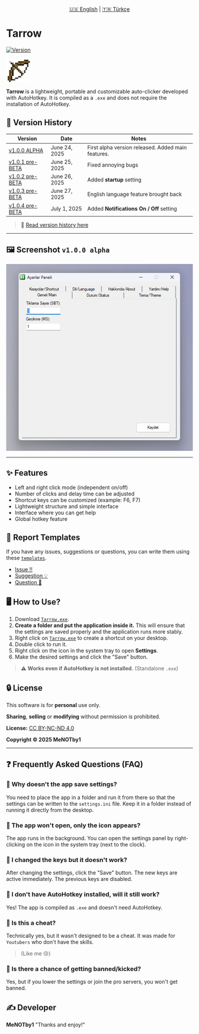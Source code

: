 <p align="center">
  <a href="README.en.md">🇺🇸 English</a> |
  <a href="https://github.com/MeNOTby1/Tarrow">🇹🇷 Türkçe</a>
</p>



# Tarrow

[![Version](https://img.shields.io/badge/v1.0.4-%20pre%20BETA-blue)](https://github.com/MeNOTby1/Tarrow/releases/tag/v1.0.4-pre-BETA)

<img src=".github\Bow_Pulling_1.png" alt="Tarrow Icon" width="64">

**Tarrow** is a lightweight, portable and customizable auto-clicker developed with AutoHotkey. It is compiled as a `.exe` and does not require the installation of AutoHotkey.
## 📌 Version History 

| Version | Date | Notes |
|-------------|----------------|------------------------------------|
| [v1.0.0 ALPHA](https://github.com/MeNOTby1/Tarrow/releases/tag/v1.0.0-alpha) | June 24, 2025 | First alpha version released. Added main features. |
| [v1.0.1 pre-BETA](https://github.com/MeNOTby1/Tarrow/releases/tag/v1.0.1-pre-beta) | June 25, 2025 | Fixed annoying bugs |
| [v1.0.2 pre-BETA](https://github.com/MeNOTby1/Tarrow/releases/tag/v1.0.2-pre-BETA) | June 26, 2025 | Added **startup** setting |
| [v1.0.3 pre-BETA](https://github.com/MeNOTby1/Tarrow/releases/tag/v1.0.3-pre-BETA) | June 27, 2025 | English language feature brought back |
| [v1.0.4 pre-BETA](https://github.com/MeNOTby1/Tarrow/releases/tag/v1.0.4-pre-BETA) | July 1, 2025 | Added **Notifications On / Off** setting |

>📜 [Read version history here](CHANGELOG.md)

---

## 🖼️ Screenshot `v1.0.0 alpha`

![Tarrow Arayüzü](.github/Ekran_görüntüsü.png)

---

## ✨ Features

- Left and right click mode (independent on/off)
- Number of clicks and delay time can be adjusted
- Shortcut keys can be customized (example: F6, F7)
- Lightweight structure and simple interface
- Interface where you can get help
- Global hotkey feature

## 📜 Report Templates

If you have any issues, suggestions or questions, you can write them using these [`templates`](.github/ISSUE_TEMPLATE).

- [Issue ‼️](.github/ISSUE_TEMPLATE/bug_report.md)
- [Suggestion 💡](.github/ISSUE_TEMPLATE/feature_request.md)
- [Question 🤔](.github/ISSUE_TEMPLATE/question.md)

## 🖥️ How to Use?

1. Download [`Tarrow.exe`](https://github.com/MeNOTby1/Tarrow/tags).
2. **Create a folder and put the application inside it.**
This will ensure that the settings are saved properly and the application runs more stably.
3. Right click on [`Tarrow.exe`](https://github.com/MeNOTby1/Tarrow/tags) to create a shortcut on your desktop.
4. Double click to run it.
5. Right click on the icon in the system tray to open **Settings**.
6. Make the desired settings and click the "Save" button.
> ⚠ **Works even if AutoHotkey is not installed.** (Standalone `.exe`)

## 🔒 License

This software is for **personal** use only.

**Sharing**, **selling** or **modifying** without permission is prohibited.

**License:** [CC BY-NC-ND 4.0](https://creativecommons.org/licenses/by-nc-nd/4.0/)

**Copyright © 2025 MeNOTby1**

---
## ❓ Frequently Asked Questions (FAQ)

### 🔹 Why doesn't the app save settings?
You need to place the app in a folder and run it from there so that the settings can be written to the `settings.ini` file. Keep it in a folder instead of running it directly from the desktop.

### 🔹 The app won't open, only the icon appears?
The app runs in the background. You can open the settings panel by right-clicking on the icon in the system tray (next to the clock).

### 🔹 I changed the keys but it doesn't work?
After changing the settings, click the "Save" button. The new keys are active immediately. The previous keys are disabled.

### 🔹 I don't have AutoHotkey installed, will it still work?
Yes! The app is compiled as `.exe` and doesn't need AutoHotkey.

### 🔹 Is this a cheat?
Technically yes, but it wasn't designed to be a cheat. It was made for `Youtubers` who don't have the skills.
> (Like me 😢)

### 🔹 Is there a chance of getting banned/kicked?
Yes, but if you lower the settings or join the pro servers, you won't get banned.

## ✍️ Developer

**MeNOTby1**
"Thanks and enjoy!"
